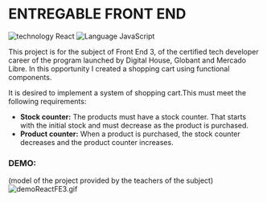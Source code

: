 # ENTREGABLE FRONT END
![technology React](https://img.shields.io/badge/technology-React-blue.svg)
![Language JavaScript](https://img.shields.io/badge/language-JS-blue.svg)

This project is for the subject of Front End 3, of the certified tech developer career of the program launched by Digital House, Globant and Mercado Libre.
In this opportunity I created a shopping cart using functional components.

It is desired to implement a system of shopping cart.This must meet the following requirements:
- **Stock counter:** The products must have a stock counter. That starts with the initial stock and must decrease as the product is purchased.
- **Product counter:** When a product is purchased, the stock counter decreases and the product counter increases.



### DEMO:
(model of the project provided by the teachers of the subject)
![demoReactFE3.gif](https://raw.githubusercontent.com/Frontend-III/entregable-frontend-3-junio22/main/demoReactFE3.gif)
